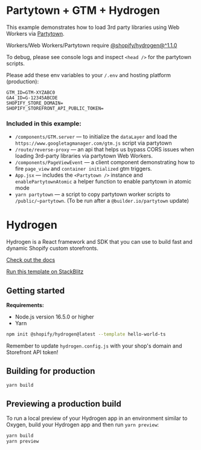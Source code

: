 # Partytown + GTM + Hydrogen

This example demonstrates how to load 3rd party libraries using Web Workers via [Partytown](https://partytown.builder.io/).

Workers/Web Workers/Partytown require [@shopify/hydrogen@^1.1.0](https://github.com/Shopify/hydrogen/releases/tag/%40shopify%2Fhydrogen%401.1.0)

To debug, please see console logs and inspect `<head />` for the partytown scripts.

Please add these env variables to your `/.env` and hosting platform (production):

```
GTM_ID=GTM-XYZABC0
GA4_ID=G-12345ABCDE
SHOPIFY_STORE_DOMAIN=
SHOPIFY_STOREFRONT_API_PUBLIC_TOKEN=
```

### Included in this example:

- `/components/GTM.server` — to initialize the `dataLayer` and load the `https://www.googletagmanager.com/gtm.js` script via partytown
- `/route/reverse-proxy` — an api that helps us bypass CORS issues when loading 3rd-party libraries via partytown Web Workers.
- `/components/PageViewEvent` — a client component demonstrating how to fire `page_view` and `container initialized` gtm triggers.
- `App.jsx` — includes the `<Partytown />` instance and `enablePartytownAtomic` a helper function to enable partytown in atomic mode
- `yarn partytown` — a script to copy partytown worker scripts to `/public/~partytown`. (To be run after a `@builder.io/partytown` update)

# Hydrogen

Hydrogen is a React framework and SDK that you can use to build fast and dynamic Shopify custom storefronts.

[Check out the docs](https://shopify.dev/custom-storefronts/hydrogen)

[Run this template on StackBlitz](https://stackblitz.com/github/Shopify/hydrogen/tree/stackblitz/templates/hello-world-js)

## Getting started

**Requirements:**

- Node.js version 16.5.0 or higher
- Yarn

```bash
npm init @shopify/hydrogen@latest --template hello-world-ts
```

Remember to update `hydrogen.config.js` with your shop's domain and Storefront API token!

## Building for production

```bash
yarn build
```

## Previewing a production build

To run a local preview of your Hydrogen app in an environment similar to Oxygen, build your Hydrogen app and then run `yarn preview`:

```bash
yarn build
yarn preview
```
